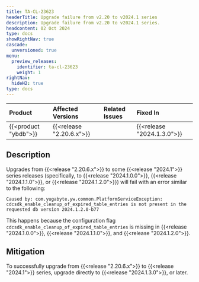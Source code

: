```yaml
---
title: TA-CL-23623
headerTitle: Upgrade failure from v2.20 to v2024.1 series
description: Upgrade failure from v2.20 to v2024.1 series.
headcontent: 02 Oct 2024
type: docs
showRightNav: true
cascade:
  unversioned: true
menu:
  preview_releases:
    identifier: ta-cl-23623
    weight: 1
rightNav:
  hideH2: true
type: docs
---
```


|          Product           |  Affected Versions  |  Related Issues   | Fixed In |
| :------------------------- | :------------------ | :---------------- | :------- |
| {{<product "ybdb">}}       | {{<release "2.20.6.x">}} | | {{<release "2024.1.3.0">}} |

## Description

Upgrades from {{<release "2.20.6.x">}} to some {{<release "2024.1">}} series releases (specifically, to {{<release "2024.1.0.0">}}, {{<release "2024.1.1.0">}}, or {{<release "2024.1.2.0">}}) will fail with an error similar to the following:

```output
Caused by: com.yugabyte.yw.common.PlatformServiceException: cdcsdk_enable_cleanup_of_expired_table_entries is not present in the requested db version 2024.1.2.0-b77
```

This happens because the configuration flag `cdcsdk_enable_cleanup_of_expired_table_entries` is missing in {{<release "2024.1.0.0">}}, {{<release "2024.1.1.0">}}, and {{<release "2024.1.2.0">}}.

## Mitigation

To successfully upgrade from {{<release "2.20.6.x">}} to {{<release "2024.1">}} series, upgrade directly to {{<release "2024.1.3.0">}}, or later.

